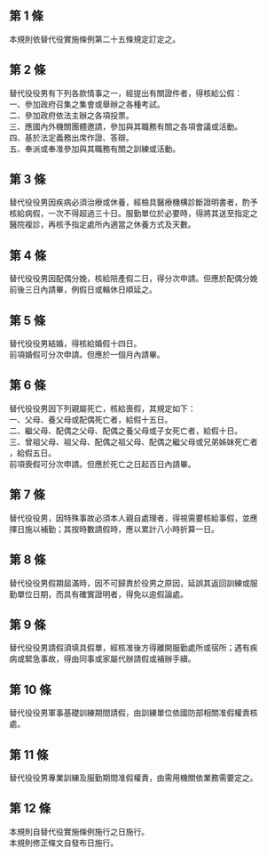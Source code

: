 第 1 條
-------
本規則依替代役實施條例第二十五條規定訂定之。

第 2 條
-------
替代役役男有下列各款情事之一，經提出有關證件者，得核給公假：  
一、參加政府召集之集會或舉辦之各種考試。  
二、參加政府依法主辦之各項投票。  
三、應國內外機關團體邀請，參加與其職務有關之各項會議或活動。  
四、基於法定義務出席作證、答辯。  
五、奉派或奉准參加與其職務有關之訓練或活動。

第 3 條
-------
替代役役男因疾病必須治療或休養，經檢具醫療機構診斷證明書者，酌予  
核給病假，一次不得超過三十日。服勤單位於必要時，得將其送至指定之  
醫院複診，再核予指定處所內適當之休養方式及天數。

第 4 條
-------
替代役役男因配偶分娩，核給陪產假二日，得分次申請。但應於配偶分娩  
前後三日內請畢，例假日或輪休日順延之。

第 5 條
-------
替代役役男結婚，得核給婚假十四日。  
前項婚假可分次申請。但應於一個月內請畢。

第 6 條
-------
替代役役男因下列親屬死亡，核給喪假，其規定如下：  
一、父母、養父母或配偶死亡者，給假十五日。  
二、繼父母、配偶之父母、配偶之養父母或子女死亡者，給假十日。  
三、曾祖父母、祖父母、配偶之祖父母、配偶之繼父母或兄弟姊妹死亡者  
    ，給假五日。  
前項喪假可分次申請。但應於死亡之日起百日內請畢。

第 7 條
-------
替代役役男，因特殊事故必須本人親自處理者，得視需要核給事假，並應  
擇日施以補勤；其按時數請假時，應以累計八小時折算一日。

第 8 條
-------
替代役役男假期屆滿時，因不可歸責於役男之原因，延誤其返回訓練或服  
勤單位日期，而具有確實證明者，得免以逾假論處。

第 9 條
-------
替代役役男請假須填具假單，經核准後方得離開服勤處所或宿所；遇有疾  
病或緊急事故，得由同事或家屬代辦請假或補辦手續。

第 10 條
--------
替代役役男軍事基礎訓練期間請假，由訓練單位依國防部相關准假權責核  
處。

第 11 條
--------
替代役役男專業訓練及服勤期間准假權責，由需用機關依業務需要定之。

第 12 條
--------
本規則自替代役實施條例施行之日施行。  
本規則修正條文自發布日施行。

